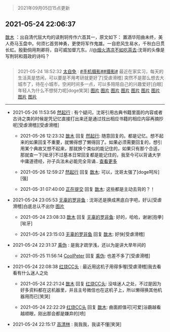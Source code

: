> 2021年09月05日15点更新
<link rel="stylesheet" href="https://cdn.jsdelivr.net/gh/taotie6/sampleJSON@main/css/photo_show.css">


 ## 2021-05-24 22:06:37 

 [㪚木](https://www.coolapk.com/feed/27195227?shareKey=NDQzY2ZiMWM2N2YzNjEzMTc4MDg~) ：出自清代屈大均的读荆轲传作六首其一，原文如下：
置酒华阳曲未终，美人奇马玉盘中。何须匕首劳神勇，更使将军作鬼雄。一自悲风生易水，千秋白日贯长虹。殷勤倘用荆卿将，自可威加督亢东。//<a class="feed-link-uname" href="/u/烟火清凉不如吃茶去">@烟火清凉不如吃茶去</a>:沈哥的头像是写荆轲和聂政的诗吗？ 

<div class="album">
<img class="img-item" src="" />
</div>

> 2021-05-24 18:52:32 
> [太自免](https://www.coolapk.com/feed/27190987?shareKey=ZmI0ZWFhOTZmMGNiNjEzMTc4MDg~) : <a class="feed-link-tag" href="/t/手机摄影?type=0">#手机摄影#</a><a class="feed-link-tag" href="/t/摄影?type=0">#摄影#</a>  最近在家实习，每天的生活真是悠闲，可以要是不用考研就更好了[受虐滑稽] 突然不是那么想去大城市了，待在小城市，空闲时间多一点，可以多陪陪自己的兴趣爱好[白眼] 年轻人为什么不想努力呢[doge笑哭] 
[图片](http://image.coolapk.com/feed/2021/0524/18/5402334_3546_804@3323x2494.jpg)
[图片](http://image.coolapk.com/feed/2021/0524/18/5402334_3546_7279@2494x3323.jpg)
[图片](http://image.coolapk.com/feed/2021/0524/18/5402334_3546_6184@2494x3323.jpg)
[图片](http://image.coolapk.com/feed/2021/0524/18/5402334_3546_4152@2494x3323.jpg)
[图片](http://image.coolapk.com/feed/2021/0524/18/5402334_3550_0403@2494x3323.jpg)
[图片](http://image.coolapk.com/feed/2021/0524/18/5402334_3549_3024@2494x3323.jpg)
[图片](http://image.coolapk.com/feed/2021/0524/18/5402334_3548_9659@2494x3323.jpg)
[图片](http://image.coolapk.com/feed/2021/0524/18/5402334_3549_9847@2494x3323.jpg)
[图片](http://image.coolapk.com/feed/2021/0524/18/5402334_3551_0555@2494x3323.jpg)

 ------- 

- 2021-05-26 11:53:56 [然起行](uid=2111263) : 有个疑问，沈哥引用古典书籍里面的内容或者古诗之类的时候是凭记忆直接打出来还是通过找出相应书籍的相应内容再摘抄呢[受虐滑稽][受虐滑稽] 

    - 2021-05-26 12:23:32 [㪚木](uid=1081091) 回复 [然起行](uid=2111263): 随意回复的。都是记忆。想不起来的如果回复不重要，就懒得想了懒得回了。如果必须需要回复的，想引用某个典故又想不起来，那就换个类似的能记住的，如果只有那个合适，那就查一下[呲牙]不过基本日常回复都是能记住的，我至今可以背诵大学中庸道德经，孙子兵法未必能完全背诵.. <a href="/feed/replyList?id=207067128">查看更多</a> 

    - 2021-05-26 12:59:27 [然起行](uid=2111263) 回复 [㪚木](uid=1081091): 可以，沈哥太强了[doge呵斥][强] 

    - 2021-05-31 07:40:00 [正在提交](uid=2290772) 回复 [㪚木](uid=1081091): 这些都是主动去背的？！ 

- 2021-05-24 23:05:53 [无辜的罗非鱼](uid=3087668) : 沈哥还是换成黑底白字吧，好认[受虐滑稽]白底总认不出你 [图片](http://image.coolapk.com/feed/2021/0524/23/3087668_be773618_8751_7005@480x480.png)

    - 2021-05-24 23:08:33 [㪚木](uid=1081091) 回复 [无辜的罗非鱼](uid=3087668): 好的，哈哈，谢谢[抱拳][呲牙] 

    - 2021-05-24 23:15:03 [无辜的罗非鱼](uid=3087668) 回复 [㪚木](uid=1081091): 好快[受虐滑稽] 

- 2021-05-24 22:31:37 [乘伪](uid=3843637) : 是我才疏学浅，还以为是讲大旱年间的 

    - 2021-05-25 11:56:14 [CoolPeter](uid=1437066) 回复 [乘伪](uid=3843637): 也差不多了[受虐滑稽] 

- 2021-05-24 22:08:38 [红烧CC头](uid=3975459) : 最近用这机子用得多喔[受虐滑稽]我去看看有什么迷人之处 

    - 2021-05-24 22:21:24 [㪚木](uid=1081091) 回复 [红烧CC头](uid=3975459): 没啥迷人之处，不过是因为好多资料都在这机器里，并且主号微信也在这机子上，所以懒得换其他机器用而已[笑哭] 

    - 2021-05-24 22:22:29 [红烧CC头](uid=3975459) 回复 [㪚木](uid=1081091): 曲面颜值可[可爱]浴霸越看越顺眼，刚出那会都是嫌弃的[喷] 

- 2021-05-24 22:15:17 [高清林](uid=8114305) : 我我我，我读不懂[笑哭] 

